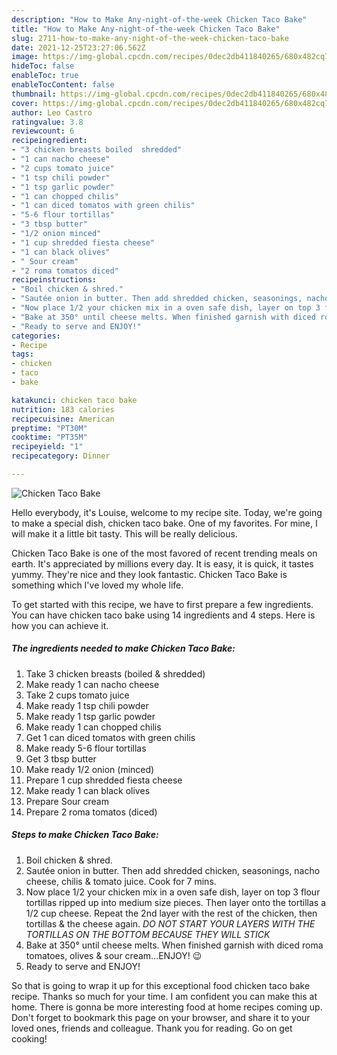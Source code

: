 ```yaml
---
description: "How to Make Any-night-of-the-week Chicken Taco Bake"
title: "How to Make Any-night-of-the-week Chicken Taco Bake"
slug: 2711-how-to-make-any-night-of-the-week-chicken-taco-bake
date: 2021-12-25T23:27:06.562Z
image: https://img-global.cpcdn.com/recipes/0dec2db411840265/680x482cq70/chicken-taco-bake-recipe-main-photo.jpg
hideToc: false
enableToc: true
enableTocContent: false
thumbnail: https://img-global.cpcdn.com/recipes/0dec2db411840265/680x482cq70/chicken-taco-bake-recipe-main-photo.jpg
cover: https://img-global.cpcdn.com/recipes/0dec2db411840265/680x482cq70/chicken-taco-bake-recipe-main-photo.jpg
author: Leo Castro
ratingvalue: 3.8
reviewcount: 6
recipeingredient:
- "3 chicken breasts boiled  shredded"
- "1 can nacho cheese"
- "2 cups tomato juice"
- "1 tsp chili powder"
- "1 tsp garlic powder"
- "1 can chopped chilis"
- "1 can diced tomatos with green chilis"
- "5-6 flour tortillas"
- "3 tbsp butter"
- "1/2 onion minced"
- "1 cup shredded fiesta cheese"
- "1 can black olives"
- " Sour cream"
- "2 roma tomatos diced"
recipeinstructions:
- "Boil chicken & shred."
- "Sautée onion in butter. Then add shredded chicken, seasonings, nacho cheese, chilis & tomato juice. Cook for 7 mins."
- "Now place 1/2 your chicken mix in a oven safe dish, layer on top 3 flour tortillas ripped up into medium size pieces. Then layer onto the tortillas a 1/2 cup cheese. Repeat the 2nd layer with the rest of the chicken, then tortillas & the cheese again. *DO NOT START YOUR LAYERS WITH THE TORTILLAS ON THE BOTTOM BECAUSE THEY WILL STICK*"
- "Bake at 350° until cheese melts. When finished garnish with diced roma tomatoes, olives & sour cream...ENJOY! 😉"
- "Ready to serve and ENJOY!"
categories:
- Recipe
tags:
- chicken
- taco
- bake

katakunci: chicken taco bake 
nutrition: 183 calories
recipecuisine: American
preptime: "PT30M"
cooktime: "PT35M"
recipeyield: "1"
recipecategory: Dinner

---
```



![Chicken Taco Bake](https://img-global.cpcdn.com/recipes/0dec2db411840265/680x482cq70/chicken-taco-bake-recipe-main-photo.jpg)

Hello everybody, it's Louise, welcome to my recipe site. Today, we're going to make a special dish, chicken taco bake. One of my favorites. For mine, I will make it a little bit tasty. This will be really delicious.

Chicken Taco Bake is one of the most favored of recent trending meals on earth. It's appreciated by millions every day. It is easy, it is quick, it tastes yummy. They're nice and they look fantastic. Chicken Taco Bake is something which I've loved my whole life.




To get started with this recipe, we have to first prepare a few ingredients. You can have chicken taco bake using 14 ingredients and 4 steps. Here is how you can achieve it.

<!--inarticleads1-->

##### The ingredients needed to make Chicken Taco Bake:

1. Take 3 chicken breasts (boiled & shredded)
1. Make ready 1 can nacho cheese
1. Take 2 cups tomato juice
1. Make ready 1 tsp chili powder
1. Make ready 1 tsp garlic powder
1. Make ready 1 can chopped chilis
1. Get 1 can diced tomatos with green chilis
1. Make ready 5-6 flour tortillas
1. Get 3 tbsp butter
1. Make ready 1/2 onion (minced)
1. Prepare 1 cup shredded fiesta cheese
1. Make ready 1 can black olives
1. Prepare  Sour cream
1. Prepare 2 roma tomatos (diced)




<!--inarticleads2-->

##### Steps to make Chicken Taco Bake:

1. Boil chicken & shred.
1. Sautée onion in butter. Then add shredded chicken, seasonings, nacho cheese, chilis & tomato juice. Cook for 7 mins.
1. Now place 1/2 your chicken mix in a oven safe dish, layer on top 3 flour tortillas ripped up into medium size pieces. Then layer onto the tortillas a 1/2 cup cheese. Repeat the 2nd layer with the rest of the chicken, then tortillas & the cheese again. *DO NOT START YOUR LAYERS WITH THE TORTILLAS ON THE BOTTOM BECAUSE THEY WILL STICK*
1. Bake at 350° until cheese melts. When finished garnish with diced roma tomatoes, olives & sour cream...ENJOY! 😉
1. Ready to serve and ENJOY!



So that is going to wrap it up for this exceptional food chicken taco bake recipe. Thanks so much for your time. I am confident you can make this at home. There is gonna be more interesting food at home recipes coming up. Don't forget to bookmark this page on your browser, and share it to your loved ones, friends and colleague. Thank you for reading. Go on get cooking!
